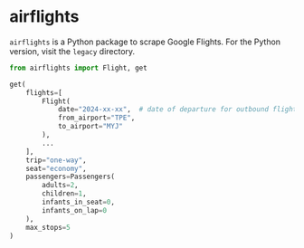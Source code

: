 # airflights

`airflights` is a Python package to scrape Google Flights. For the Python version, visit the `legacy` directory.

```python
from airflights import Flight, get

get(
    flights=[
        Flight(
            date="2024-xx-xx",  # date of departure for outbound flight
            from_airport="TPE",
            to_airport="MYJ"
        ),
        ...
    ],
    trip="one-way",
    seat="economy",
    passengers=Passengers(
        adults=2,
        children=1,
        infants_in_seat=0,
        infants_on_lap=0
    ),
    max_stops=5
)
```
